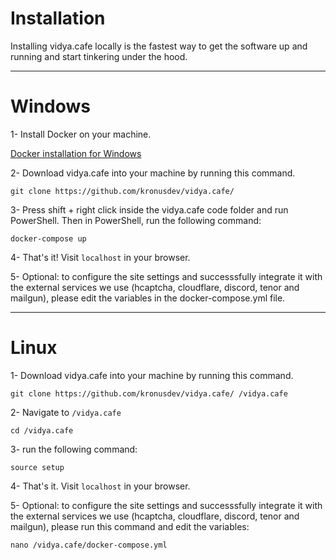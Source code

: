 # Installation

Installing vidya.cafe locally is the fastest way to get the software up and running and start tinkering under the hood.

---

# Windows

1- Install Docker on your machine.

[Docker installation for Windows](https://docs.docker.com/docker-for-windows/install/)

2- Download vidya.cafe into your machine by running this command.

```
git clone https://github.com/kronusdev/vidya.cafe/
```

3- Press shift + right click inside the vidya.cafe code folder and run PowerShell. Then in PowerShell, run the following command:

```
docker-compose up
```

4- That's it! Visit `localhost` in your browser.

5- Optional: to configure the site settings and successsfully integrate it with the external services we use (hcaptcha, cloudflare, discord, tenor and mailgun), please edit the variables in the docker-compose.yml file.

---

# Linux

1- Download vidya.cafe into your machine by running this command.

```
git clone https://github.com/kronusdev/vidya.cafe/ /vidya.cafe
```

2- Navigate to `/vidya.cafe`

```
cd /vidya.cafe
```

3- run the following command:

```
source setup
```

4- That's it. Visit `localhost` in your browser.


5- Optional: to configure the site settings and successsfully integrate it with the external services we use (hcaptcha, cloudflare, discord, tenor and mailgun), please run this command and edit the variables:

```
nano /vidya.cafe/docker-compose.yml
```
